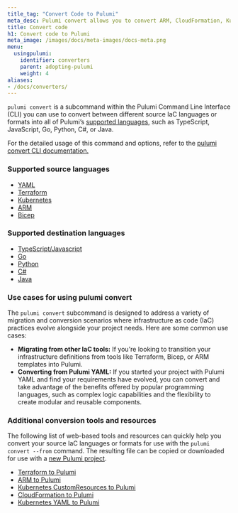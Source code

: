 ```yaml
---
title_tag: "Convert Code to Pulumi"
meta_desc: Pulumi convert allows you to convert ARM, CloudFormation, Kubernetes CustomResources, Kubernetes YAML, and Terraform to Pulumi.
title: Convert code
h1: Convert code to Pulumi
meta_image: /images/docs/meta-images/docs-meta.png
menu:
  usingpulumi:
    identifier: converters
    parent: adopting-pulumi
    weight: 4
aliases:
- /docs/converters/
---
```


`pulumi convert` is a subcommand within the Pulumi Command Line Interface (CLI) you can use to convert between different source IaC languages or formats into all of Pulumi’s [supported languages](/docs/languages-sdks/), such as TypeScript, JavaScript, Go, Python, C#, or Java.

For the detailed usage of this command and options, refer to the [pulumi convert CLI documentation.](https://www.pulumi.com/docs/cli/commands/pulumi_convert/)

### Supported source languages
* [YAML](/docs/languages-sdks/yaml/)
* [Terraform](/docs/using-pulumi/adopting-pulumi/migrating-to-pulumi/from-terraform/)
* [Kubernetes](/docs/using-pulumi/adopting-pulumi/migrating-to-pulumi/from-kubernetes/)
* [ARM](/docs/using-pulumi/adopting-pulumi/migrating-to-pulumi/from-azure)
* [Bicep](/docs/using-pulumi/adopting-pulumi/migrating-to-pulumi/from-azure)

### Supported destination languages

* [TypeScript/Javascript](/docs/languages-sdks/javascript/)
* [Go](/docs/languages-sdks/go/)
* [Python](/docs/languages-sdks/python/)
* [C#](/docs/languages-sdks/dotnet/)
* [Java](/docs/languages-sdks/java/)

### Use cases for using pulumi convert

The `pulumi convert` subcommand is designed to address a variety of migration and conversion scenarios where infrastructure as code (IaC) practices evolve alongside your project needs. Here are some common use cases:

* **Migrating from other IaC tools:** If you're looking to transition your infrastructure definitions from tools like Terraform, Bicep, or ARM templates into Pulumi.
* **Converting from Pulumi YAML:** If you started your project with Pulumi YAML and find your requirements have evolved, you can convert and take advantage of the benefits offered by popular programming languages, such as complex logic capabilities and the flexibility to create modular and reusable components.

### Additional conversion tools and resources
The following list of web-based tools and resources can quickly help you convert your source IaC languages or formats for use with the `pulumi convert --from` command. The resulting file can be copied or downloaded for use with a [new Pulumi project](/docs/get-started/).

* [Terraform to Pulumi](/tf2pulumi/)
* [ARM to Pulumi](/arm2pulumi)
* [Kubernetes CustomResources to Pulumi](/blog/introducing-crd2pulumi/)
* [CloudFormation to Pulumi](/cf2pulumi/)
* [Kubernetes YAML to Pulumi](/kube2pulumi/)
